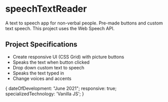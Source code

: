 # speechTextReader

A text to speech app for non-verbal people. Pre-made buttons and custom text speech. This project uses the Web Speech API.

## Project Specifications

- Create responsive UI (CSS Grid) with picture buttons
- Speaks the text when button clicked
- Drop down custom text to speech
- Speaks the text typed in
- Change voices and accents

{ dateOfDevelopment: "June 2021"; responsive: true; specializedTechnology: 'Vanilla JS'; }

